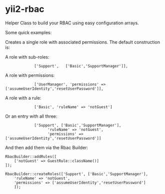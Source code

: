 # yii2-rbac
Helper Class to build your RBAC using easy configuration arrays.

Some quick examples:

Creates a single role with associated permissions.  The default construction is:
     
A role with sub-roles:

                 ['Support',   ['Basic','SupportManager']],
     
A role with permissions:

                 ['UserManager', 'permissions' => ['assumeUserIdentity','resetUserPassword']],
     
A role with a rule:

                 ['Basic', 'ruleName' => 'notGuest']
     
Or an entry with all three:
     
                 ['Support', ['Basic','SupportManager'],
                       'ruleName' => 'notGuest',
                       'permissions' => ['assumeUserIdentity','resetUserPassword']]
     
And then add them via the Rbac Builder:

    RbacBuilder::addRules([
        ['notGuest' => GuestRule::className()]
    ]);
    
    RbacBuilder::createRoles(['Support', ['Basic','SupportManager'],
        'ruleName' => 'notGuest',
        'permissions' => ['assumeUserIdentity','resetUserPassword']
        ]);